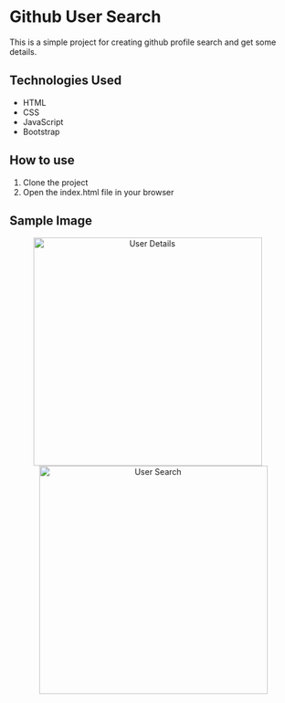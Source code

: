 # Github User Search

This is a simple project for creating github profile search and get some details.

## Technologies Used

- HTML
- CSS
- JavaScript
- Bootstrap

## How to use

1. Clone the project
2. Open the index.html file in your browser

## Sample Image

<div align="center">
  <img src="../img/search-bar.png" alt="User Details" width="400" style="margin-right: 20px"/>
  <img src="../img/show-details.png" alt="User Search" width="400"/>
</div>

